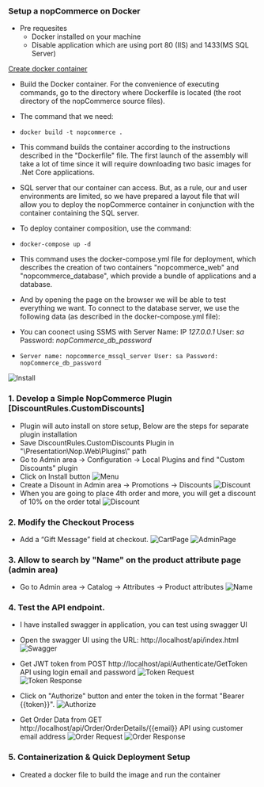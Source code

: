 ﻿### Setup a nopCommerce on Docker ###

* Pre requesites
   * Docker installed on your machine
   * Disable application which are using port 80 (IIS) and 1433(MS SQL Server)
   
[Create docker container](https://docs.nopcommerce.com/en/developer/tutorials/docker.html)
* Build the Docker container. For the convenience of executing commands, go to the directory where Dockerfile is located (the root directory of the nopCommerce source files).
* The command that we need: 
*     docker build -t nopcommerce .
* This command builds the container according to the instructions described in the "Dockerfile" file. The first launch of the assembly will take a lot of time since it will require downloading two basic images for .Net Core applications.
* SQL server that our container can access. But, as a rule, our and user environments are limited, so we have prepared a layout file that will allow you to deploy the nopCommerce container in conjunction with the container containing the SQL server.
* To deploy container composition, use the command: 
*     docker-compose up -d
* This command uses the docker-compose.yml file for deployment, which describes the creation of two containers "nopcommerce_web" and "nopcommerce_database", which provide a bundle of applications and a database.

* And by opening the page on the browser we will be able to test everything we want. To connect to the database server, we use the following data (as described in the docker-compose.yml file):
* You can coonect using SSMS with Server Name: IP *127.0.0.1* User: *sa* Password: *nopCommerce_db_password*
*     Server name: nopcommerce_mssql_server User: sa Password: nopCommerce_db_password

![Install](https://awesomescreenshot.s3.amazonaws.com/image/6331037/54007514-241dce1fae35d144b36e883fcb6efd75.png?X-Amz-Algorithm=AWS4-HMAC-SHA256&X-Amz-Credential=AKIAJSCJQ2NM3XLFPVKA%2F20250419%2Fus-east-1%2Fs3%2Faws4_request&X-Amz-Date=20250419T021004Z&X-Amz-Expires=28800&X-Amz-SignedHeaders=host&X-Amz-Signature=415f76f75b5ff932aefb6aeecd85f81351a7355db1a58ed24677be9036cb338f)


### 1. Develop a Simple NopCommerce Plugin [DiscountRules.CustomDiscounts] ###

* Plugin will auto install on store setup, Below are the steps for separate plugin installation
* Save DiscountRules.CustomDiscounts Plugin in "\Presentation\Nop.Web\Plugins\\" path
* Go to Admin area -> Configuration -> Local Plugins and find "Custom Discounts" plugin
* Click on Install button
![Menu](https://awesomescreenshot.s3.amazonaws.com/image/6331037/54007545-3e14d30351d3b25a38d5e40f8e14e3ce.png?X-Amz-Algorithm=AWS4-HMAC-SHA256&X-Amz-Credential=AKIAJSCJQ2NM3XLFPVKA%2F20250419%2Fus-east-1%2Fs3%2Faws4_request&X-Amz-Date=20250419T021847Z&X-Amz-Expires=28800&X-Amz-SignedHeaders=host&X-Amz-Signature=dbbf1e571d1b2802364f17c1588950b2864e38d19dbd1373fe9df72d7a47014c)
* Create a Disount in Admin area -> Promotions -> Discounts
![Discount](https://awesomescreenshot.s3.amazonaws.com/image/6331037/54007574-2930b5170082f98263d60e86070ef598.png?X-Amz-Algorithm=AWS4-HMAC-SHA256&X-Amz-Credential=AKIAJSCJQ2NM3XLFPVKA%2F20250419%2Fus-east-1%2Fs3%2Faws4_request&X-Amz-Date=20250419T022357Z&X-Amz-Expires=28800&X-Amz-SignedHeaders=host&X-Amz-Signature=c6fd348d8808d46d395d7bcf69e141ed1c2492994e9363ecab91bd0047d55f5b)
* When you are going to place 4th order and more, you will get a discount of 10% on the order total
 ![Discount](https://awesomescreenshot.s3.amazonaws.com/image/6331037/54007606-7f75f865be00a3b3e6d59652e474f784.png?X-Amz-Algorithm=AWS4-HMAC-SHA256&X-Amz-Credential=AKIAJSCJQ2NM3XLFPVKA%2F20250419%2Fus-east-1%2Fs3%2Faws4_request&X-Amz-Date=20250419T023140Z&X-Amz-Expires=28800&X-Amz-SignedHeaders=host&X-Amz-Signature=08f1b0d13cf9b5f07275089fa0ed3fc23b7f86bfe749ccd240600aa845144d2d)

### 2. Modify the Checkout Process ###
* Add a “Gift Message” field at checkout.
![CartPage](https://awesomescreenshot.s3.amazonaws.com/image/6331037/54007584-fc88386f6934a08cd466984e00e84201.png?X-Amz-Algorithm=AWS4-HMAC-SHA256&X-Amz-Credential=AKIAJSCJQ2NM3XLFPVKA%2F20250419%2Fus-east-1%2Fs3%2Faws4_request&X-Amz-Date=20250419T022540Z&X-Amz-Expires=28800&X-Amz-SignedHeaders=host&X-Amz-Signature=5144c30e5bc9af5826c6bc5bc60489210c33288979d2c186f3fd5b15a8857363)
![AdminPage](https://awesomescreenshot.s3.amazonaws.com/image/6331037/54007598-26f74ec6b41dd143615cea008f1ec565.png?X-Amz-Algorithm=AWS4-HMAC-SHA256&X-Amz-Credential=AKIAJSCJQ2NM3XLFPVKA%2F20250419%2Fus-east-1%2Fs3%2Faws4_request&X-Amz-Date=20250419T022807Z&X-Amz-Expires=28800&X-Amz-SignedHeaders=host&X-Amz-Signature=653f8000e1a7388266e761a62d63ca896b79cd72098f4d14ebf229e5c0c8044c)

### 3. Allow to search by "Name" on the product attribute page (admin area) ###
* Go to Admin area -> Catalog -> Attributes -> Product attributes
![Name](https://awesomescreenshot.s3.amazonaws.com/image/6331037/54007655-503eb03fa5d283e6db390b0438864009.png?X-Amz-Algorithm=AWS4-HMAC-SHA256&X-Amz-Credential=AKIAJSCJQ2NM3XLFPVKA%2F20250419%2Fus-east-1%2Fs3%2Faws4_request&X-Amz-Date=20250419T024714Z&X-Amz-Expires=28800&X-Amz-SignedHeaders=host&X-Amz-Signature=bee8d2ccaa3a3da99429b1308dd5318e07d231dfe84512f391362e844b03b19b)

### 4. Test the API endpoint. ###

* I have installed swagger in application, you can test using swagger UI
* Open the swagger UI using the URL: http://localhost/api/index.html
![Swagger](https://awesomescreenshot.s3.amazonaws.com/image/6331037/54007675-098989836d97e89f1fd9d86d0966dbca.png?X-Amz-Algorithm=AWS4-HMAC-SHA256&X-Amz-Credential=AKIAJSCJQ2NM3XLFPVKA%2F20250419%2Fus-east-1%2Fs3%2Faws4_request&X-Amz-Date=20250419T025127Z&X-Amz-Expires=28800&X-Amz-SignedHeaders=host&X-Amz-Signature=28993d3478cce9bb56f5b4b5a707bb44ba869247b3b667daf8ef54bfefbcad91)

 
* Get JWT token from POST http://localhost/api/Authenticate/GetToken API using login email and password
![Token Request](https://awesomescreenshot.s3.amazonaws.com/image/6331037/54007692-c3a9a3af1c3f34f1d42ce44f2cda9cab.png?X-Amz-Algorithm=AWS4-HMAC-SHA256&X-Amz-Credential=AKIAJSCJQ2NM3XLFPVKA%2F20250419%2Fus-east-1%2Fs3%2Faws4_request&X-Amz-Date=20250419T025551Z&X-Amz-Expires=28800&X-Amz-SignedHeaders=host&X-Amz-Signature=ec86be66048a14cc43522d89afe181393bb3eaf19a062764b3630f23d1674b2c)
![Token Response](https://awesomescreenshot.s3.amazonaws.com/image/6331037/54007699-a0d72d21e696dbbed9864dc0e71bf840.png?X-Amz-Algorithm=AWS4-HMAC-SHA256&X-Amz-Credential=AKIAJSCJQ2NM3XLFPVKA%2F20250419%2Fus-east-1%2Fs3%2Faws4_request&X-Amz-Date=20250419T025734Z&X-Amz-Expires=28800&X-Amz-SignedHeaders=host&X-Amz-Signature=2dc1803d3ac109d0fa02506ff9e8ae8ded6efa6d44afcf4edc045c7cbd64ffe6)
* Click on "Authorize" button and enter the token in the format "Bearer {{token}}".
![Authorize](https://awesomescreenshot.s3.amazonaws.com/image/6331037/54007707-b169b0bdcd4a2f38d03ad52482a8a2fd.png?X-Amz-Algorithm=AWS4-HMAC-SHA256&X-Amz-Credential=AKIAJSCJQ2NM3XLFPVKA%2F20250419%2Fus-east-1%2Fs3%2Faws4_request&X-Amz-Date=20250419T025939Z&X-Amz-Expires=28800&X-Amz-SignedHeaders=host&X-Amz-Signature=4da97eac725682e2da2dac7306b7c3177ad8a107e753f884da7a417aaf6ed1a2)
* Get Order Data from GET http://localhost/api/Order/OrderDetails/{{email}} API using customer email address
![Order Request](https://awesomescreenshot.s3.amazonaws.com/image/6331037/54007717-f493ebfe015966306bf4606807c13490.png?X-Amz-Algorithm=AWS4-HMAC-SHA256&X-Amz-Credential=AKIAJSCJQ2NM3XLFPVKA%2F20250419%2Fus-east-1%2Fs3%2Faws4_request&X-Amz-Date=20250419T030121Z&X-Amz-Expires=28800&X-Amz-SignedHeaders=host&X-Amz-Signature=e1fa486853560e6fc8da3c83856bae14cefc6e28638560a4224b98f13032dec7)
![Order Response](https://awesomescreenshot.s3.amazonaws.com/image/6331037/54007722-3c1b1444664befc743080991df13e327.png?X-Amz-Algorithm=AWS4-HMAC-SHA256&X-Amz-Credential=AKIAJSCJQ2NM3XLFPVKA%2F20250419%2Fus-east-1%2Fs3%2Faws4_request&X-Amz-Date=20250419T030232Z&X-Amz-Expires=28800&X-Amz-SignedHeaders=host&X-Amz-Signature=b026d4fa1e05eb30615d960ab6ea29dd0adc7b49246bb5b912f7abbb4302e534) 

### 5. Containerization & Quick Deployment Setup ###
* Created a docker file to build the image and run the container

